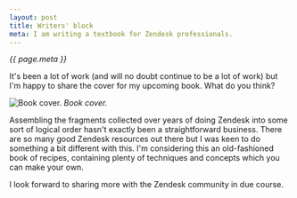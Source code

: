 ```yaml
---
layout: post
title: Writers' block
meta: I am writing a textbook for Zendesk professionals.
---
```


*{{ page.meta }}*

It's been a lot of work (and will no doubt continue to be a lot of work) but I'm happy to share the cover for my upcoming book. What do you think?

![Book cover.](/public/img/zendesk-cookbook.png)
*Book cover.*

Assembling the fragments collected over years of doing Zendesk into some sort of logical order hasn't exactly been a straightforward business.<!--excerpt-end--> There are so many good Zendesk resources out there but I was keen to do something a bit different with this. I'm considering this an old-fashioned book of recipes, containing plenty of techniques and concepts which you can make your own.

I look forward to sharing more with the Zendesk community in due course.